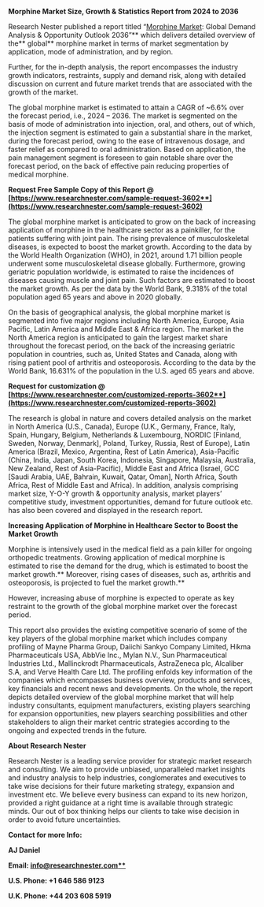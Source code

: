 ﻿**Morphine Market Size, Growth & Statistics Report from 2024 to 2036**

Research Nester published a report titled “[Morphine Market](https://www.researchnester.com/reports/morphine-market/3602): Global Demand Analysis & Opportunity Outlook 2036”** which delivers detailed overview of the** global** morphine market in terms of market segmentation by application, mode of administration, and by region.

Further, for the in-depth analysis, the report encompasses the industry growth indicators, restraints, supply and demand risk, along with detailed discussion on current and future market trends that are associated with the growth of the market.

The global morphine market is estimated to attain a CAGR of ~6.6% over the forecast period, i.e., 2024 – 2036. The market is segmented on the basis of mode of administration into injection, oral, and others, out of which, the injection segment is estimated to gain a substantial share in the market, during the forecast period, owing to the ease of intravenous dosage, and faster relief as compared to oral administration. Based on application, the pain management segment is foreseen to gain notable share over the forecast period, on the back of effective pain reducing properties of medical morphine.

**Request Free Sample Copy of this Report @ [https://www.researchnester.com/sample-request-3602**](https://www.researchnester.com/sample-request-3602)**

The global morphine market is anticipated to grow on the back of increasing application of morphine in the healthcare sector as a painkiller, for the patients suffering with joint pain. The rising prevalence of musculoskeletal diseases, is expected to boost the market growth. According to the data by the World Health Organization (WHO), in 2021, around 1.71 billion people underwent some musculoskeletal disease globally. Furthermore, growing geriatric population worldwide, is estimated to raise the incidences of diseases causing muscle and joint pain. Such factors are estimated to boost the market growth. As per the data by the World Bank, 9.318% of the total population aged 65 years and above in 2020 globally.

On the basis of geographical analysis, the global morphine market is segmented into five major regions including North America, Europe, Asia Pacific, Latin America and Middle East & Africa region. The market in the North America region is anticipated to gain the largest market share throughout the forecast period, on the back of the increasing geriatric population in countries, such as, United States and Canada, along with rising patient pool of arthritis and osteoporosis. According to the data by the World Bank, 16.631% of the population in the U.S. aged 65 years and above.

**Request for customization @ [https://www.researchnester.com/customized-reports-3602**](https://www.researchnester.com/customized-reports-3602)**

The research is global in nature and covers detailed analysis on the market in North America (U.S., Canada), Europe (U.K., Germany, France, Italy, Spain, Hungary, Belgium, Netherlands & Luxembourg, NORDIC [Finland, Sweden, Norway, Denmark], Poland, Turkey, Russia, Rest of Europe), Latin America (Brazil, Mexico, Argentina, Rest of Latin America), Asia-Pacific (China, India, Japan, South Korea, Indonesia, Singapore, Malaysia, Australia, New Zealand, Rest of Asia-Pacific), Middle East and Africa (Israel, GCC [Saudi Arabia, UAE, Bahrain, Kuwait, Qatar, Oman], North Africa, South Africa, Rest of Middle East and Africa). In addition, analysis comprising market size, Y-O-Y growth & opportunity analysis, market players’ competitive study, investment opportunities, demand for future outlook etc. has also been covered and displayed in the research report.

**Increasing Application of Morphine in Healthcare Sector to Boost the Market Growth**

Morphine is intensively used in the medical field as a pain killer for ongoing orthopedic treatments. Growing application of medical morphine is estimated to rise the demand for the drug, which is estimated to boost the market growth.** Moreover, rising cases of diseases, such as, arthritis and osteoporosis, is projected to fuel the market growth.** 

However, increasing abuse of morphine is expected to operate as key restraint to the growth of the global morphine market over the forecast period.

This report also provides the existing competitive scenario of some of the key players of the global morphine market which includes company profiling of Mayne Pharma Group, Daiichi Sankyo Company Limited, Hikma Pharmaceuticals USA, AbbVie Inc., Mylan N.V., Sun Pharmaceutical Industries Ltd., Mallinckrodt Pharmaceuticals, AstraZeneca plc, Alcaliber S.A, and Verve Health Care Ltd. The profiling enfolds key information of the companies which encompasses business overview, products and services, key financials and recent news and developments. On the whole, the report depicts detailed overview of the global morphine market that will help industry consultants, equipment manufacturers, existing players searching for expansion opportunities, new players searching possibilities and other stakeholders to align their market centric strategies according to the ongoing and expected trends in the future.      

**About Research Nester**

Research Nester is a leading service provider for strategic market research and consulting. We aim to provide unbiased, unparalleled market insights and industry analysis to help industries, conglomerates and executives to take wise decisions for their future marketing strategy, expansion and investment etc. We believe every business can expand to its new horizon, provided a right guidance at a right time is available through strategic minds. Our out of box thinking helps our clients to take wise decision in order to avoid future uncertainties.

**Contact for more Info:**

**AJ Daniel**

**Email: [info@researchnester.com**](mailto:info@researchnester.com)**

**U.S. Phone: +1 646 586 9123** 

**U.K. Phone: +44 203 608 5919**

